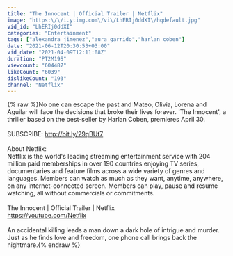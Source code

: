 ```yaml
---
title: "The Innocent | Official Trailer | Netflix"
image: "https:\/\/i.ytimg.com\/vi\/LhERIj0ddXI\/hqdefault.jpg"
vid_id: "LhERIj0ddXI"
categories: "Entertainment"
tags: ["alexandra jimenez","aura garrido","harlan coben"]
date: "2021-06-12T20:30:53+03:00"
vid_date: "2021-04-09T12:11:08Z"
duration: "PT2M19S"
viewcount: "604487"
likeCount: "6039"
dislikeCount: "193"
channel: "Netflix"
---
```

{% raw %}No one can escape the past and Mateo, Olivia, Lorena and Aguilar will face the decisions that broke their lives forever. 'The Innocent', a thriller based on the best-seller by Harlan Coben, premieres April 30.<br /><br />SUBSCRIBE: <a rel="nofollow" target="blank" href="http://bit.ly/29qBUt7">http://bit.ly/29qBUt7</a><br /><br />About Netflix:<br />Netflix is the world's leading streaming entertainment service with 204 million paid memberships in over 190 countries enjoying TV series, documentaries and feature films across a wide variety of genres and languages. Members can watch as much as they want, anytime, anywhere, on any internet-connected screen. Members can play, pause and resume watching, all without commercials or commitments.<br /><br />The Innocent | Official Trailer | Netflix <br /><a rel="nofollow" target="blank" href="https://youtube.com/Netflix">https://youtube.com/Netflix</a><br /><br />An accidental killing leads a man down a dark hole of intrigue and murder. Just as he finds love and freedom, one phone call brings back the nightmare.{% endraw %}
